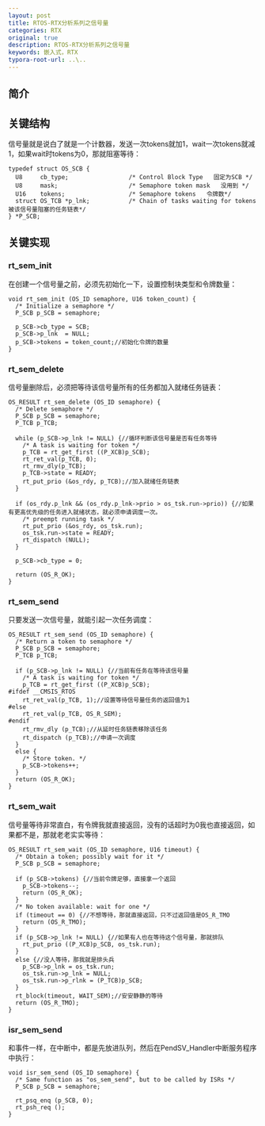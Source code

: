 ```yaml
---
layout: post
title: RTOS-RTX分析系列之信号量
categories: RTX
original: true
description: RTOS-RTX分析系列之信号量
keywords: 嵌入式，RTX
typora-root-url: ..\..
---
```


[task_list]:/images/rtx/task_list.png

## 简介


## 关键结构

信号量就是说白了就是一个计数器，发送一次tokens就加1，wait一次tokens就减1，如果wait时tokens为0，那就阻塞等待：

	typedef struct OS_SCB {
	  U8     cb_type;                 /* Control Block Type   固定为SCB */
	  U8     mask;                    /* Semaphore token mask   没用到 */
	  U16    tokens;                  /* Semaphore tokens   令牌数*/
	  struct OS_TCB *p_lnk;           /* Chain of tasks waiting for tokens   被该信号量阻塞的任务链表*/
	} *P_SCB;


## 关键实现

### rt_sem_init

在创建一个信号量之前，必须先初始化一下，设置控制块类型和令牌数量：

	void rt_sem_init (OS_ID semaphore, U16 token_count) {
	  /* Initialize a semaphore */
	  P_SCB p_SCB = semaphore;

	  p_SCB->cb_type = SCB;
	  p_SCB->p_lnk  = NULL;
	  p_SCB->tokens = token_count;//初始化令牌的数量
	}

### rt_sem_delete

信号量删除后，必须把等待该信号量所有的任务都加入就绪任务链表：

	OS_RESULT rt_sem_delete (OS_ID semaphore) {
	  /* Delete semaphore */
	  P_SCB p_SCB = semaphore;
	  P_TCB p_TCB;

	  while (p_SCB->p_lnk != NULL) {//循环判断该信号量是否有任务等待
	    /* A task is waiting for token */
	    p_TCB = rt_get_first ((P_XCB)p_SCB);
	    rt_ret_val(p_TCB, 0);
	    rt_rmv_dly(p_TCB);
	    p_TCB->state = READY;
	    rt_put_prio (&os_rdy, p_TCB);//加入就绪任务链表
	  }

	  if (os_rdy.p_lnk && (os_rdy.p_lnk->prio > os_tsk.run->prio)) {//如果有更高优先级的任务进入就绪状态，就必须申请调度一次。
	    /* preempt running task */
	    rt_put_prio (&os_rdy, os_tsk.run);
	    os_tsk.run->state = READY;
	    rt_dispatch (NULL);
	  }

	  p_SCB->cb_type = 0;

	  return (OS_R_OK);
	}


### rt_sem_send

只要发送一次信号量，就能引起一次任务调度：

	OS_RESULT rt_sem_send (OS_ID semaphore) {
	  /* Return a token to semaphore */
	  P_SCB p_SCB = semaphore;
	  P_TCB p_TCB;

	  if (p_SCB->p_lnk != NULL) {//当前有任务在等待该信号量
	    /* A task is waiting for token */
	    p_TCB = rt_get_first ((P_XCB)p_SCB);
	#ifdef __CMSIS_RTOS
	    rt_ret_val(p_TCB, 1);//设置等待信号量任务的返回值为1
	#else
	    rt_ret_val(p_TCB, OS_R_SEM);
	#endif
	    rt_rmv_dly (p_TCB);//从延时任务链表移除该任务
	    rt_dispatch (p_TCB);//申请一次调度
	  }
	  else {
	    /* Store token. */
	    p_SCB->tokens++;
	  }
	  return (OS_R_OK);
	}


### rt_sem_wait

信号量等待非常直白，有令牌我就直接返回，没有的话超时为0我也直接返回，如果都不是，那就老老实实等待：

	OS_RESULT rt_sem_wait (OS_ID semaphore, U16 timeout) {
	  /* Obtain a token; possibly wait for it */
	  P_SCB p_SCB = semaphore;

	  if (p_SCB->tokens) {//当前令牌足够，直接拿一个返回
	    p_SCB->tokens--;
	    return (OS_R_OK);
	  }
	  /* No token available: wait for one */
	  if (timeout == 0) {//不想等待，那就直接返回，只不过返回值是OS_R_TMO
	    return (OS_R_TMO);
	  }
	  if (p_SCB->p_lnk != NULL) {//如果有人也在等待这个信号量，那就排队
	    rt_put_prio ((P_XCB)p_SCB, os_tsk.run);
	  }
	  else {//没人等待，那我就是排头兵
	    p_SCB->p_lnk = os_tsk.run;
	    os_tsk.run->p_lnk = NULL;
	    os_tsk.run->p_rlnk = (P_TCB)p_SCB;
	  }
	  rt_block(timeout, WAIT_SEM);//安安静静的等待
	  return (OS_R_TMO);
	}


### isr_sem_send

和事件一样，在中断中，都是先放进队列，然后在PendSV_Handler中断服务程序中执行：

	void isr_sem_send (OS_ID semaphore) {
	  /* Same function as "os_sem_send", but to be called by ISRs */
	  P_SCB p_SCB = semaphore;

	  rt_psq_enq (p_SCB, 0);
	  rt_psh_req ();
	}
